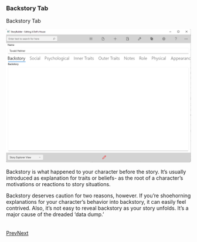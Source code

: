 ### Backstory Tab ###
Backstory Tab <br/>

![](Character-Backstory-Tab.png)

 Backstory is what happened to your character before the story. It’s usually introduced as explanation  for traits or beliefs- as the root of a character’s motivations or reactions to story situations. <br/>

Backstory deserves caution for two reasons, however. If you’re shoehorning explanations for your character’s behavior into backstory, it can easily feel contrived. Also, it’s not easy to reveal backstory as your story unfolds. It’s a major cause of the dreaded ‘data dump.’ <br/>
 <br/>
 <br/>
[Prev](Flaw_Tab.md)[Next](Social_Tab.md) <br/>
